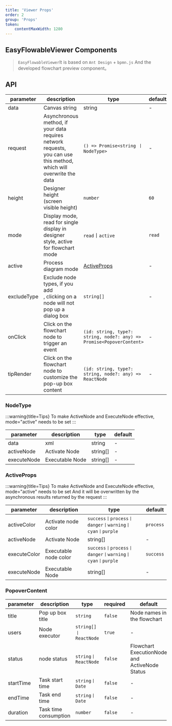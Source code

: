 ```yaml
---
title: 'Viewer Props'
order: 2
group: 'Props'
token:
    contentMaxWidth: 1280
---
```


## EasyFlowableViewer Components
> `EasyFlowableViewer`It is based on `Ant Design` + `bpmn.js` And the developed flowchart preview component。

## API
| parameter   | description                                          | type                                                                 | default |
|-------------|---------------------------------------------|----------------------------------------------------------------------|---------|
| data        | Canvas string                                       | string                                                               | -       |
| request     | Asynchronous method, if your data requires network requests, <br/>you can use this method, which will overwrite the data | `() => Promise<string 丨 NodeType>`                                   | -       |
| height      | Designer height (screen visible height)                               | `number`                                                             | `60`    |
| mode        | Display mode, read for single display in designer style, active for flowchart mode            | `read`丨`active`                                                      | `read`  |
| active      | Process diagram mode                                       | [ActiveProps](#ActiveProps)                                          | -       |
| excludeType | Exclude node types, if you add<br/>, clicking on a node will not pop up a dialog box                       | `string[]`                                                           | -       |
| onClick     | Click on the flowchart node to trigger an event                                 | `(id: string, type?: string, node?: any) => Promise<PopoverContent>` | -       |
| tipRender   | Click on the flowchart node to customize the pop-up box content                             | `(id: string, type?: string, node?: any) => ReactNode`               | -       |

### NodeType

:::warning{title=Tips}
To make ActiveNode and ExecuteNode effective, mode="active" needs to be set
:::

| parameter   | description     | type        | default |
|-------------|-----------------|-----------|---------|
| data        | xml             | string    | -       |
| activeNode  | Activate Node   | string[]  | -       |
| executeNode | Executable Node | string[]  | -       |

### ActiveProps
:::warning{title=Tips}
To make ActiveNode and ExecuteNode effective, mode="active" needs to be set And it will be 
overwritten by the asynchronous results returned by the request
:::

| parameter     | description           | type                                    | default       |
|---------------|-----------------------|---------------------------------------|-----------|
| activeColor   | Activate node color   | `success丨process丨danger丨warning丨cyan丨purple` | `process` |
| activeNode    | Activate Node         | string[] | -         |
| executeColor  | Executable node color | `success丨process丨danger丨warning丨cyan丨purple` | `success` |
| executeNode   | Executable Node       | string[] | -         |

### PopoverContent

| parameter | description           | type         | required | default                         |
|-----------|-----------------------|------------|----------|-----------------------------|
| title     | Pop up box title      | `string`   | `false`  | Node names in the flowchart                     |
| users     | Node executor         | `string[]丨ReactNode` | `true`   | -                           |
| status    | node status           | `string丨ReactNode` | `false`  | Flowchart ExecutionNode and ActiveNode Status |
| startTime | Task start time       | `string丨Date` | `false`  | -                           |
| endTime   | Task end time         | `string丨Date` | `false`  | -                           |
| duration  | Task time consumption | `number` | `false`  | -                           |
